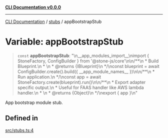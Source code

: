 [**CLI Documentation v0.0.0**](../../README.md)

***

[CLI Documentation](../../modules.md) / [stubs](../README.md) / appBootstrapStub

# Variable: appBootstrapStub

> `const` **appBootstrapStub**: "\n\_\_app\_modules\_import\_\_\nimport \{ StoneFactory, ConfigBuilder \} from '@stone-js/core'\n\n/\*\*\n \* Build Blueprint.\n \* \n \* @returns \{IBlueprint\}\n \*/\nconst blueprint = await ConfigBuilder.create().build(\{ \_\_app\_module\_names\_\_ \})\n\n/\*\*\n \* Run application.\n \*/\nconst app = await StoneFactory.create(blueprint).run()\n\n/\*\*\n \* Export adapter specific output.\n \* Useful for FAAS handler like AWS lambda handler.\n \* \n \* @returns \{Object\}\n \*/\nexport \{ app \}\n"

App bootstrap module stub.

## Defined in

[src/stubs.ts:4](https://github.com/stonemjs/cli/blob/7903e21087d732d9d42947a348eb3c473963e042/src/stubs.ts#L4)
